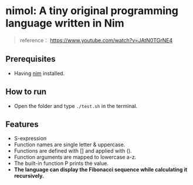 # nimol: A tiny original programming language written in Nim
> reference： https://www.youtube.com/watch?v=JAtN0TGrNE4

## Prerequisites
- Having [nim](https://nim-lang.org/) installed.

## How to run
- Open the folder and type ```./test.sh``` in the terminal.

## Features
- S-expression
- Function names are single letter & uppercase.
- Functions are defined with [] and applied with ().
- Function arguments are mapped to lowercase a-z.
- The built-in function P prints the value.
- **The language can display the Fibonacci sequence while calculating it recursively.**